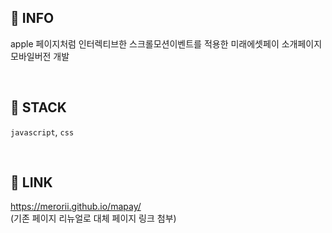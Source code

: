 ## 🎈 **INFO**

apple 페이지처럼 인터렉티브한 스크롤모션이벤트를 적용한 미래에셋페이 소개페이지 모바일버전 개발

<br/>

## 📝 **STACK**

`javascript`, `css`

<br/>

## 🔗 **LINK**

https://merorii.github.io/mapay/  
(기존 페이지 리뉴얼로 대체 페이지 링크 첨부)
